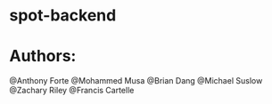 # spot-backend
# Authors:
@Anthony Forte
@Mohammed Musa
@Brian Dang
@Michael Suslow
@Zachary Riley
@Francis Cartelle
